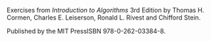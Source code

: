 Exercises from *Introduction to Algorithms* 3rd Edition by Thomas H. Cormen, Charles E. Leiserson, Ronald L. Rivest and Chifford Stein. 

Published by the MIT PressISBN 978-0-262-03384-8.
